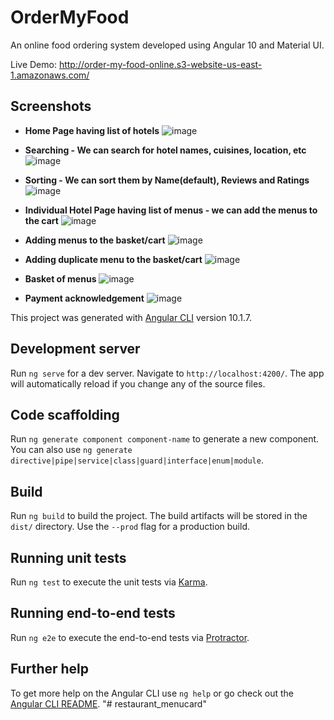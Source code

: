 # OrderMyFood

An online food ordering system developed using Angular 10 and Material UI.
  
Live Demo: http://order-my-food-online.s3-website-us-east-1.amazonaws.com/

## Screenshots

- **Home Page having list of hotels**
![image](https://user-images.githubusercontent.com/36665975/99675575-61902200-2a9d-11eb-94b4-a8f753e4e5b7.png)

- **Searching - We can search for hotel names, cuisines, location, etc**
![image](https://user-images.githubusercontent.com/36665975/99675651-78cf0f80-2a9d-11eb-8b42-9afc7dfb4efb.png)

- **Sorting - We can sort them by Name(default), Reviews and Ratings**
![image](https://user-images.githubusercontent.com/36665975/99675703-8c7a7600-2a9d-11eb-9c31-038b08be0e0a.png)

- **Individual Hotel Page having list of menus - we can add the menus to the cart**
![image](https://user-images.githubusercontent.com/36665975/99896454-c2467700-2cb6-11eb-9280-d253339afa64.png)

- **Adding menus to the basket/cart**
![image](https://user-images.githubusercontent.com/36665975/99896466-d5594700-2cb6-11eb-92e3-6acadfaae6d5.png)

- **Adding duplicate menu to the basket/cart**
![image](https://user-images.githubusercontent.com/36665975/99896471-e43ff980-2cb6-11eb-97a5-c57a59aa8553.png)

- **Basket of menus**
![image](https://user-images.githubusercontent.com/36665975/99896533-77792f00-2cb7-11eb-8211-ff4b054d800e.png)

- **Payment acknowledgement**
![image](https://user-images.githubusercontent.com/36665975/99896541-7fd16a00-2cb7-11eb-8157-ebcbce443bd8.png)

This project was generated with [Angular CLI](https://github.com/angular/angular-cli) version 10.1.7.

## Development server

Run `ng serve` for a dev server. Navigate to `http://localhost:4200/`. The app will automatically reload if you change any of the source files.

## Code scaffolding

Run `ng generate component component-name` to generate a new component. You can also use `ng generate directive|pipe|service|class|guard|interface|enum|module`.

## Build

Run `ng build` to build the project. The build artifacts will be stored in the `dist/` directory. Use the `--prod` flag for a production build.

## Running unit tests

Run `ng test` to execute the unit tests via [Karma](https://karma-runner.github.io).

## Running end-to-end tests

Run `ng e2e` to execute the end-to-end tests via [Protractor](http://www.protractortest.org/).

## Further help

To get more help on the Angular CLI use `ng help` or go check out the [Angular CLI README](https://github.com/angular/angular-cli/blob/master/README.md).
"# restaurant_menucard" 
